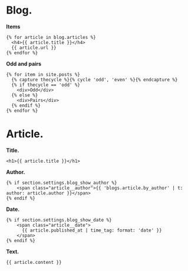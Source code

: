 # Blog.

**Items**
```liquid
{% for article in blog.articles %}
  <h4>{{ article.title }}</h4>
  {{ article.url }}
{% endfor %}
```

**Odd and pairs**
```liquid
{% for item in site.posts %}
  {% capture thecycle %}{% cycle 'odd', 'even' %}{% endcapture %}
  {% if thecycle == 'odd' %}
    <div>Odd</div>
  {% else %}
    <div>Pairs</div>
  {% endif %}
{% endfor %}
```

# Article.

**Title.**
```
<h1>{{ article.title }}</h1>
```

**Author.**
```
{% if section.settings.blog_show_author %}
    <span class="article__author">{{ 'blogs.article.by_author' | t: author: article.author }}</span>
{% endif %}
```

**Date.**
```
{% if section.settings.blog_show_date %}
    <span class="article__date">
      {{ article.published_at | time_tag: format: 'date' }}
    </span>
{% endif %}
```

**Text.**
```
{{ article.content }}
```

